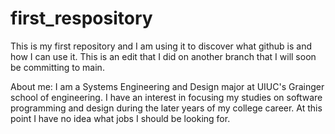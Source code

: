 # first_respository
This is my first repository and I am using it to discover what github is and how I can use it.
This is an edit that I did on another branch that I will soon be committing to main.

About me: I am a Systems Engineering and Design major at UIUC's Grainger school of engineering. I have an interest in focusing my studies on software programming and design during the later years of my college career. At this point I have no idea what jobs I should be looking for.
